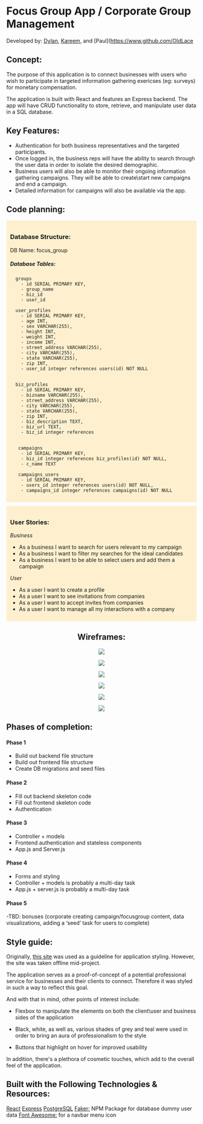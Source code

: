 # Focus Group App / Corporate Group Management
Developed by: [Dylan](https://github.com/dylonion), [Kareem](https://github.com/kareemdjames), and [Paul](https://www.github.com/OldLace 
<main>

<article>

## Concept:

The purpose of this application is to connect businesses with users who wish to participate in targeted information gathering exericses (eg: surveys) for monetary compensation. 

The application is built with React and features an Express backend. The app will have CRUD functionality to store, retrieve, and manipulate user data in a SQL database.

## Key Features:

*   Authentication for both business representatives and the targeted participants.
*   Once logged in, the business reps will have the ability to search through the user data in order to isolate the desired demographic.
*   Business users will also be able to monitor their ongoing information gathering campaigns. They will be able to create\start new campaigns and end a campaign.
*   Detailed information for campaigns will also be available via the app.

</article>

<article>

## Code planning:

<div style="background-color: #fef0cf;padding:10px;margin-bottom: 10px;">

### Database Structure:
DB Name: focus_group

##### Database Tables:
      groups
        - id SERIAL PRIMARY KEY,
        - group_name
        - biz_id
        - user_id
        
      user_profiles
        - id SERIAL PRIMARY KEY,
        - age INT,
        - sex VARCHAR(255),
        - height INT,
        - weight INT,
        - income INT,
        - street_address VARCHAR(255),
        - city VARCHAR(255),
        - state VARCHAR(255),
        - zip INT,
        - user_id integer references users(id) NOT NULL
      
      
      biz_profiles
        - id SERIAL PRIMARY KEY,
        - bizname VARCHAR(255),
        - street_address VARCHAR(255),
        - city VARCHAR(255),
        - state VARCHAR(255),
        - zip INT,
        - biz_description TEXT,
        - biz_url TEXT,
        - biz_id integer references 
        
       
       campaigns
        - id SERIAL PRIMARY KEY,
        - biz_id integer references biz_profiles(id) NOT NULL,
        - c_name TEXT
        
       campaigns_users
        - id SERIAL PRIMARY KEY,
        - users_id integer references users(id) NOT NULL,
        - campaigns_id integer references campaigns(id) NOT NULL
       
</div>

<div style="background-color: #fef0cf;padding:10px;margin-bottom: 10px;">

### User Stories:

_Business_

*   As a business I want to search for users relevant to my campaign
*   As a business I want to filter my searches for the ideal candidates
*   As a business I want to be able to select users and add them a campaign

_User_

*   As a user I want to create a profile
*   As a user I want to see invitations from companies
*   As a user I want to accept invites from companies
*   As a user I want to manage all my interactions with a company

</div>

</article>

<article style="text-align: center">

## Wireframes: 

![](https://raw.githubusercontent.com/dylonion/Movies-app/master/focusgroup-mainpage-login-consolidated.jpg)

![](https://raw.githubusercontent.com/dylonion/Movies-app/master/focusgroups-userpage.jpg)

![](https://raw.githubusercontent.com/dylonion/Movies-app/master/focusgroups-searchpage.jpg)

![](https://github.com/dylonion/Movies-app/blob/master/new-userpage-surveys.jpg)

![](https://raw.githubusercontent.com/dylonion/Movies-app/master/focusgroups-viewsurveypage.jpg)

![](https://raw.githubusercontent.com/dylonion/Movies-app/master/corporate-page.jpg)

</article>

<article>

## Phases of completion:

#### Phase 1 
  *	Build out backend file structure
  *	Build out frontend file structure
  *	Create DB migrations and seed files

#### Phase 2
  *	Fill out backend skeleton code 
  *	Fill out frontend skeleton code
  *	Authentication

#### Phase 3
  *	Controller + models
  *	Frontend authentication and stateless components
  *	App.js and Server.js
  
  
#### Phase 4
 *	Forms and styling
 * Controller + models is probably a multi-day task
 * App.js + server.js is probably a multi-day task

  
#### Phase 5
  -TBD: bonuses (corporate creating campaign/focusgroup content, data visualizations, adding a ‘seed’ task for users to complete)
</article>

<article>

## Style guide:

</article>

Originally, [this site](https://identitydesigned.com/bosphorus/) was used as a guideline for application styling. However, the site was taken offline mid-project.

The application serves as a proof-of-concept of a potential professional service for businesses and their clients to connect. Therefore it was styled in such a way to reflect this goal.

And with that in mind, other points of interest include:

*	Flexbox to manipulate the elements on both the client\user and business sides of the application 

*	Black, white, as well as, various shades of grey and teal were used in order to bring an aura of professionalism to the style

*	Buttons that highlight on hover for improved usability

In addition, there's a plethora of cosmetic touches, which add to the overall feel of the application.  
        	
<article>

## Built with the Following Technologies & Resources:
[React](https://reactjs.org/)
[Express](https://expressjs.com/)
[PostgreSQL](https://www.postgresql.org/)
[Faker:](https://www.npmjs.com/package/faker) NPM Package for database dummy user data
[Font Awesome:](http://fontawesome.io/) for a navbar menu icon

</article>

</main>
